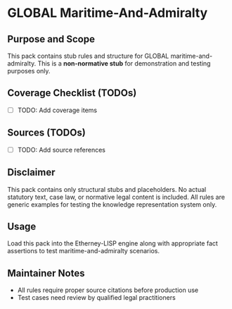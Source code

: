 # GLOBAL Maritime-And-Admiralty

## Purpose and Scope

This pack contains stub rules and structure for GLOBAL maritime-and-admiralty. This is a **non-normative stub** for demonstration and testing purposes only.

## Coverage Checklist (TODOs)

- [ ] TODO: Add coverage items

## Sources (TODOs)

- [ ] TODO: Add source references

## Disclaimer

This pack contains only structural stubs and placeholders. No actual statutory text, case law, or normative legal content is included. All rules are generic examples for testing the knowledge representation system only.

## Usage

Load this pack into the Etherney-LISP engine along with appropriate fact assertions to test maritime-and-admiralty scenarios.

## Maintainer Notes

- All rules require proper source citations before production use
- Test cases need review by qualified legal practitioners
